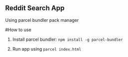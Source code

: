 ## Reddit Search App

Using parcel bundler pack manager

#How to use

1. Install parcel bundler: `npm install -g parcel-bundler`

2. Run app using `parcel index.html`